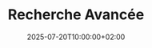 ---
title: "Recherche Avancée"
description: "Recherchez parmi tous les articles de Kyrostech avec des filtres avancés"
type: "search"
layout: "single"
date: 2025-07-20T10:00:00+02:00
sitemap:
  priority: 0.8
---